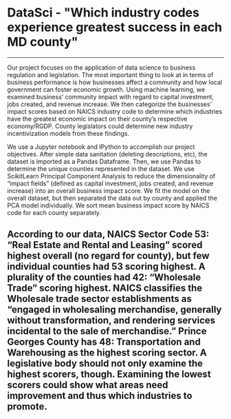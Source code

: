 # DataSci - "Which industry codes experience greatest success in each MD county"

---
Our project focuses on the application of data science to business regulation and legislation. The most important thing to look at in terms of business performance is how businesses affect a community and how local government can foster economic growth. Using machine learning, we examined business’ community impact with regard to capital investment, jobs created, and revenue increase. We then categorize the businesses’ impact scores based on NAICS industry code to determine which industries have the greatest economic impact on their county’s respective economy/RGDP. County legislators could determine new industry incentivization models from these findings.

We use a Jupyter notebook and IPython to accomplish our project objectives. After simple data sanitation (deleting descriptions, etc), the dataset is imported as a Pandas Dataframe. Then, we use Pandas to determine the unique counties represented in the dataset. We use ScikitLearn Principal Component Analysis to reduce the dimensionality of “impact fields” (defined as capital investment, jobs created, and revenue increase) into an overall business impact score. We fit the model on the overall dataset, but then separated the data out by county and applied the PCA model individually. We sort mean business impact score by NAICS code for each county separately. 

According to our data, NAICS Sector Code 53: “Real Estate and Rental and Leasing” scored highest overall (no regard for county), but few individual counties had 53 scoring highest. A plurality of the counties had 42: “Wholesale Trade” scoring highest. NAICS classifies the Wholesale trade sector establishments as “engaged in wholesaling merchandise, generally without transformation, and rendering services incidental to the sale of merchandise.”  Prince Georges County has 48: Transportation and Warehousing as the highest scoring sector. A legislative body should not only examine the highest scorers, though. Examining the lowest scorers could show what areas need improvement and thus which industries to promote.
---
